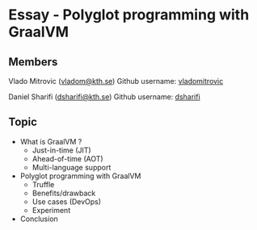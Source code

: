 # Essay - Polyglot programming with GraalVM 


 ## Members

 Vlado Mitrovic (vladom@kth.se)
 Github username: [vladomitrovic](https://github.com/vladomitrovic)

 Daniel Sharifi (dsharifi@kth.se)
 Github username: [dsharifi](https://github.com/dsharifi)

 ## Topic

- What is GraalVM ? 
  - Just-in-time (JIT) 
  - Ahead-of-time (AOT)
  - Multi-language support
- Polyglot programming with GraalVM
  - Truffle
  - Benefits/drawback
  - Use cases (DevOps)
  - Experiment
- Conclusion
